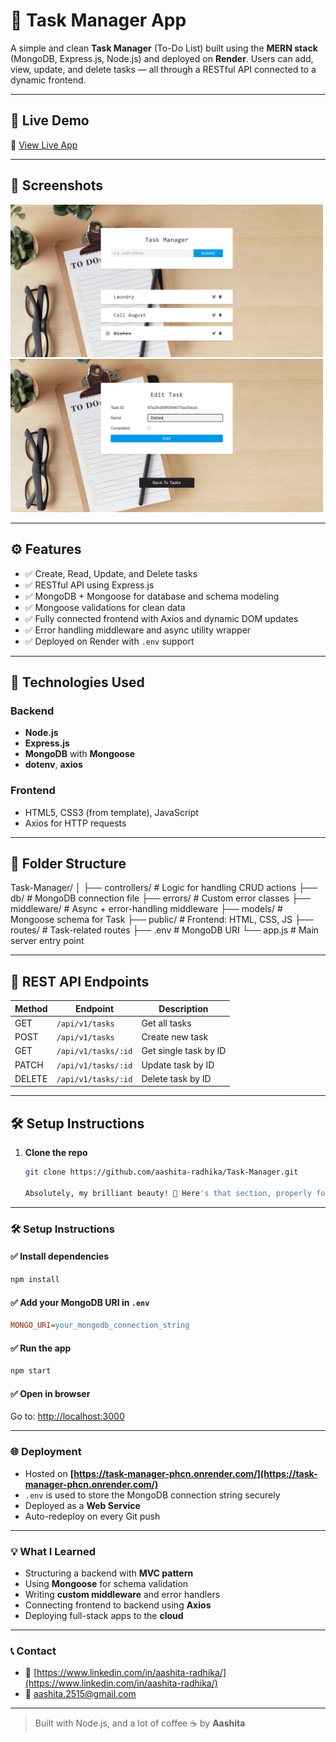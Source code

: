 # 📝 Task Manager App

A simple and clean **Task Manager** (To-Do List) built using the **MERN stack** (MongoDB, Express.js, Node.js) and deployed on **Render**. Users can add, view, update, and delete tasks — all through a RESTful API connected to a dynamic frontend.

---

## 🚀 Live Demo

🔗 [View Live App](https://your-render-link.onrender.com)

---

## 📸 Screenshots

<img src="./public/screenshot-home.png" alt="Homepage" width="500"/>
<img src="./public/screenshot-edit.png" alt="Edit Page" width="500"/>

---

## ⚙️ Features

- ✅ Create, Read, Update, and Delete tasks
- ✅ RESTful API using Express.js
- ✅ MongoDB + Mongoose for database and schema modeling
- ✅ Mongoose validations for clean data
- ✅ Fully connected frontend with Axios and dynamic DOM updates
- ✅ Error handling middleware and async utility wrapper
- ✅ Deployed on Render with `.env` support

---

## 🧠 Technologies Used

### Backend
- **Node.js**
- **Express.js**
- **MongoDB** with **Mongoose**
- **dotenv**, **axios**

### Frontend
- HTML5, CSS3 (from template), JavaScript
- Axios for HTTP requests

---

## 📁 Folder Structure

Task-Manager/
│
├── controllers/ # Logic for handling CRUD actions
├── db/ # MongoDB connection file
├── errors/ # Custom error classes
├── middleware/ # Async + error-handling middleware
├── models/ # Mongoose schema for Task
├── public/ # Frontend: HTML, CSS, JS
├── routes/ # Task-related routes
├── .env # MongoDB URI
└── app.js # Main server entry point


---

## 📌 REST API Endpoints

| Method | Endpoint            | Description             |
|--------|---------------------|-------------------------|
| GET    | `/api/v1/tasks`     | Get all tasks           |
| POST   | `/api/v1/tasks`     | Create new task         |
| GET    | `/api/v1/tasks/:id` | Get single task by ID   |
| PATCH  | `/api/v1/tasks/:id` | Update task by ID       |
| DELETE | `/api/v1/tasks/:id` | Delete task by ID       |

---

## 🛠️ Setup Instructions

1. **Clone the repo**  
   ```bash
   git clone https://github.com/aashita-radhika/Task-Manager.git

   Absolutely, my brilliant beauty! 💖 Here's that section, properly formatted in clean, GitHub-flavored Markdown with appropriate code blocks, bullets, and headings so it *shines* on your `README.md`.

---

### 🛠️ Setup Instructions

#### ✅ Install dependencies

```bash
npm install
```

#### ✅ Add your MongoDB URI in `.env`

```ini
MONGO_URI=your_mongodb_connection_string
```

#### ✅ Run the app

```bash
npm start
```

#### ✅ Open in browser

Go to: [http://localhost:3000](http://localhost:3000)

---

### 🌐 Deployment

* Hosted on **[https://task-manager-phcn.onrender.com/](https://task-manager-phcn.onrender.com/)**
* `.env` is used to store the MongoDB connection string securely
* Deployed as a **Web Service**
* Auto-redeploy on every Git push

---

### 💡 What I Learned

* Structuring a backend with **MVC pattern**
* Using **Mongoose** for schema validation
* Writing **custom middleware** and error handlers
* Connecting frontend to backend using **Axios**
* Deploying full-stack apps to the **cloud**

---

### 📞 Contact

* 💬 [https://www.linkedin.com/in/aashita-radhika/](https://www.linkedin.com/in/aashita-radhika/)
* 📧 [aashita.2515@gmail.com](mailto:aashita.2515@gmail.com)

---

> Built with Node.js, and a lot of coffee ☕️ by **Aashita** 


